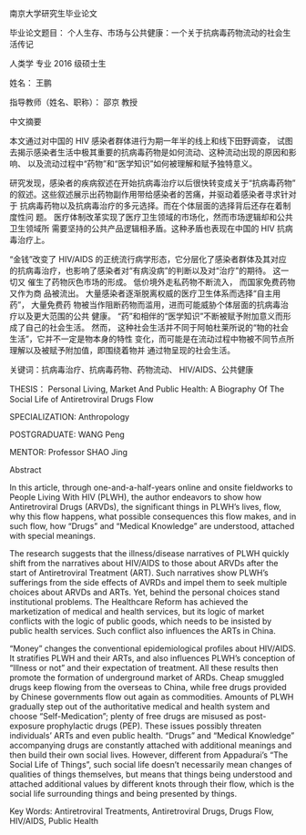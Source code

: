 南京大学研究生毕业论文

毕业论文题目： 个人生存、市场与公共健康：一个关于抗病毒药物流动的社会生活传记

人类学 专业 2016 级硕士生

姓名： 王鹏

指导教师（姓名、职称）： 邵京 教授

中文摘要

本⽂通过对中国的 HIV 感染者群体进⾏为期⼀年半的线上和线下⽥野调查， 试图
去揭⽰感染者⽣活中极其重要的抗病毒药物是如何流动、这种流动出现的原因和影响、
以及流动过程中“药物”和“医学知识”如何被理解和赋予独特意义。

研究发现，感染者的疾病叙述在开始抗病毒治疗以后很快转变成关于“抗病毒药物”
的叙述。这些叙述展⽰出药物副作⽤带给感染者的苦痛，并驱动着感染者寻求针对于
抗病毒药物以及抗病毒治疗的多元选择。⽽在个体层⾯的选择背后还存在着制度性问
题。 医疗体制改⾰实现了医疗卫⽣领域的市场化，然⽽市场逻辑却和公共卫⽣领域所
需要坚持的公共产品逻辑相⽭盾。这种⽭盾也表现在中国的 HIV 抗病毒治疗上。

“⾦钱”改变了 HIV/AIDS 的正统流⾏病学形态，它分层化了感染者群体及其对应
的抗病毒治疗，也影响了感染者对“有病没病”的判断以及对“治疗”的期待。 这⼀切又
催⽣了药物灰⾊市场的形成。 低价境外⾛私药物不断流⼊， ⽽国家免费药物又作为商
品被流出。 ⼤量感染者逐渐脱离权威的医疗卫⽣体系⽽选择“⾃主⽤药”， ⼤量免费药
物被当作阻断药物⽽滥⽤，进⽽可能威胁个体层⾯的抗病毒治疗以及更⼤范围的公共
健康。 “药”和相伴的“医学知识”不断被赋予附加意义⽽形成了⾃⼰的社会⽣活。 然⽽，
这种社会⽣活并不同于阿帕杜莱所说的“物的社会⽣活”，它并不⼀定是物本⾝的特性
变化，⽽可能是在流动过程中物被不同节点所理解以及被赋予附加值，即围绕着物并
通过物呈现的社会⽣活。

关键词：抗病毒治疗、抗病毒药物、药物流动、 HIV/AIDS、公共健康

THESIS： Personal Living, Market And Public Health: A Biography Of The Social Life of Antiretroviral Drugs Flow

SPECIALIZATION: Anthropology

POSTGRADUATE: WANG Peng

MENTOR: Professor SHAO Jing

Abstract

In this article, through one-and-a-half-years online and onsite fieldworks to People Living
With HIV (PLWH), the author endeavors to show how Antiretroviral Drugs (ARVDs), the
significant things in PLWH’s lives, flow, why this flow happens, what possible consequences
this flow makes, and in such flow, how “Drugs” and “Medical Knowledge” are understood,
attached with special meanings.

The research suggests that the illness/disease narratives of PLWH quickly shift from the
narratives about HIV/AIDS to those about ARVDs after the start of Antiretroviral Treatment
(ART). Such narratives show PLWH’s sufferings from the side effects of AVRDs and impel
them to seek multiple choices about ARVDs and ARTs. Yet, behind the personal choices stand
institutional problems. The Healthcare Reform has achieved the marketization of medical and
health services, but its logic of market conflicts with the logic of public goods, which needs to
be insisted by public health services. Such conflict also influences the ARTs in China.

“Money” changes the conventional epidemiological profiles about HIV/AIDS. It stratifies
PLWH and their ARTs, and also influences PLWH’s conception of “Illness or not” and their
expectation of treatment. All these results then promote the formation of underground market
of ARDs. Cheap smuggled drugs keep flowing from the overseas to China, while free drugs
provided by Chinese governments flow out again as commodities. Amounts of PLWH
gradually step out of the authoritative medical and health system and choose “Self-Medication”;
plenty of free drugs are misused as post-exposure prophylactic drugs (PEP). These issues
possibly threaten individuals’ ARTs and even public health. “Drugs” and “Medical Knowledge”
accompanying drugs are constantly attached with additional meanings and then build their own
social lives. However, different from Appadurai’s “The Social Life of Things”, such social
life doesn’t necessarily mean changes of qualities of things themselves, but means that things
being understood and attached additional values by different knots through their flow, which
is the social life surrounding things and being presented by things.

Key Words: Antiretroviral Treatments, Antiretroviral Drugs, Drugs Flow,
HIV/AIDS, Public Health
